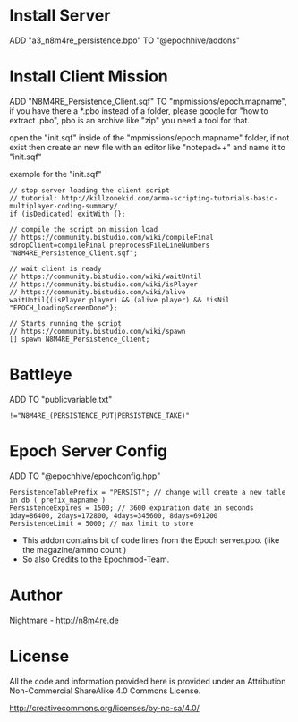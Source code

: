 # Install Server

ADD  "a3_n8m4re_persistence.bpo"  TO  "@epochhive/addons"


# Install Client Mission

ADD  "N8M4RE_Persistence_Client.sqf"  TO  "mpmissions/epoch.mapname", 
if you have there a *.pbo instead of a folder, please google for "how to extract .pbo", pbo is an archive like "zip" you need a tool for that.

open the "init.sqf" inside of the "mpmissions/epoch.mapname" folder, if not exist then create an new file with an     editor like "notepad++" and name it to "init.sqf"

example for the "init.sqf"
```
// stop server loading the client script
// tutorial: http://killzonekid.com/arma-scripting-tutorials-basic-multiplayer-coding-summary/  
if (isDedicated) exitWith {}; 

// compile the script on mission load
// https://community.bistudio.com/wiki/compileFinal
sdropClient=compileFinal preprocessFileLineNumbers "N8M4RE_Persistence_Client.sqf";

// wait client is ready 
// https://community.bistudio.com/wiki/waitUntil
// https://community.bistudio.com/wiki/isPlayer
// https://community.bistudio.com/wiki/alive
waitUntil{(isPlayer player) && (alive player) && !isNil "EPOCH_loadingScreenDone"};

// Starts running the script
// https://community.bistudio.com/wiki/spawn
[] spawn N8M4RE_Persistence_Client;
```


# Battleye

ADD TO "publicvariable.txt"

```
!="N8M4RE_(PERSISTENCE_PUT|PERSISTENCE_TAKE)"
```

# Epoch Server Config

ADD TO "@epochhive/epochconfig.hpp"

```
PersistenceTablePrefix = "PERSIST"; // change will create a new table in db ( prefix_mapname )
PersistenceExpires = 1500; // 3600 expiration date in seconds 1day=86400, 2days=172800, 4days=345600, 8days=691200
PersistenceLimit = 5000; // max limit to store
```



 - This addon contains bit of code lines from the Epoch server.pbo. (like the magazine/ammo count )
 - So also Credits to the Epochmod-Team.



# Author
Nightmare - http://n8m4re.de



# License
All the code and information provided here is provided under an Attribution Non-Commercial ShareAlike 4.0 Commons License.

http://creativecommons.org/licenses/by-nc-sa/4.0/

